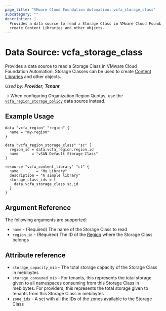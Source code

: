 ```yaml
---
page_title: "VMware Cloud Foundation Automation: vcfa_storage_class"
subcategory: ""
description: |-
  Provides a data source to read a Storage Class in VMware Cloud Foundation Automation. Storage Classes can be used to
  create Content Libraries and other objects.
---
```


# Data Source: vcfa_storage_class

Provides a data source to read a Storage Class in VMware Cloud Foundation Automation. Storage Classes can be used to
create [Content Libraries](/providers/vmware/vcfa/latest/docs/resources/content_library) and other objects.

_Used by: **Provider**, **Tenant**_

-> When configuring Organization Region Quotas, use the [`vcfa_region_storage_policy`](/providers/vmware/vcfa/latest/docs/data-sources/region_storage_policy)
data source instead.

## Example Usage

```hcl
data "vcfa_region" "region" {
  name = "my-region"
}

data "vcfa_region_storage_class" "sc" {
  region_id = data.vcfa_region.region.id
  name      = "vSAN Default Storage Class"
}

resource "vcfa_content_library" "cl" {
  name        = "My Library"
  description = "A simple library"
  storage_class_ids = [
    data.vcfa_storage_class.sc.id
  ]
}
```

## Argument Reference

The following arguments are supported:

- `name` - (Required) The name of the Storage Class to read
- `region_id` - (Required) The ID of the [Region](/providers/vmware/vcfa/latest/docs/data-sources/region) where the Storage Class belongs

## Attribute reference

- `storage_capacity_mib` - The total storage capacity of the Storage Class in mebibytes
- `storage_consumed_mib` - For tenants, this represents the total storage given to all namespaces consuming from this
  Storage Class in mebibytes. For providers, this represents the total storage given to tenants from this Storage Class
  in mebibytes
- `zone_ids` - A set with all the IDs of the zones available to the Storage Class

